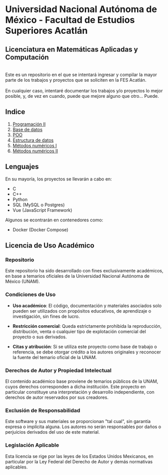 # Universidad Nacional Autónoma de México - Facultad de Estudios Superiores Acatlán
## Licenciatura en Matemáticas Aplicadas y Computación
<br>
Este es un repositorio en el que se intentará ingresar y compilar la mayor parte de los trabajos y proyectos que se soliciten en la FES Acatlán.
<br>
<br>
En cualquier caso, intentaré documentar los trabajos y/o proyectos lo mejor posible, y, de vez en cuando, puede que mejore alguno que otro... Puede.

## Indice

1. [Programación II](/programacion_dos)
2. [Base de datos](/base_de_datos)
3. [POO](/poo)
4. [Estructura de datos](/estructura_de_datos)
5. [Métodos numéricos I](/metodos_numericos)
6. [Métodos numéricos II]()

## Lenguajes
En su mayoría, los proyectos se llevarán a cabo en:

- C
- C++
- Python
- SQL (MySQL o Postgres)
- Vue (JavaScript Framework)

Algunos se econtrarán en contenedores como:

- Docker (Docker Compose)

## Licencia de Uso Académico

### Repositorio

Este repositorio ha sido desarrollado con fines exclusivamente académicos, en base a temarios oficiales de la Universidad Nacional Autónoma de México (UNAM).

### Condiciones de Uso

* **Uso académico**: El código, documentación y materiales asociados solo pueden ser utilizados con propósitos educativos, de aprendizaje o investigación, sin fines de lucro.

* **Restricción comercial**: Queda estrictamente prohibida la reproducción, distribución, venta o cualquier tipo de explotación comercial del proyecto o sus derivados.

* **Citas y atribución**: Si se utiliza este proyecto como base de trabajo o referencia, se debe otorgar crédito a los autores originales y reconocer la fuente del temario oficial de la UNAM.

### Derechos de Autor y Propiedad Intelectual

El contenido académico base proviene de temarios públicos de la UNAM, cuyos derechos corresponden a dicha institución. Este proyecto en particular constituye una interpretación y desarrollo independiente, con derechos de autor reservados por sus creadores.

### Exclusión de Responsabilidad

Este software y sus materiales se proporcionan "tal cual", sin garantía expresa o implícita alguna. Los autores no serán responsables por daños o perjuicios derivados del uso de este material.

### Legislación Aplicable

Esta licencia se rige por las leyes de los Estados Unidos Mexicanos, en particular por la Ley Federal del Derecho de Autor y demás normativas aplicables.
